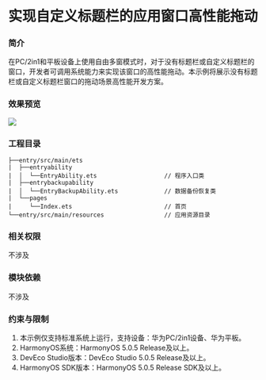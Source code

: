 # 实现自定义标题栏的应用窗口高性能拖动

### 简介

在PC/2in1和平板设备上使用自由多窗模式时，对于没有标题栏或自定义标题栏的窗口，开发者可调用系统能力来实现该窗口的高性能拖动。本示例将展示没有标题栏或自定义标题栏窗口的拖动场景高性能开发方案。

### 效果预览

![](screenshots/windowDrag.gif)

### 工程目录

```
├──entry/src/main/ets
|  ├──entryability                        
|  │  └──EntryAbility.ets                   // 程序入口类
|  ├──entrybackupability                  
|  │  └──EntryBackupAbility.ets             // 数据备份恢复类
|  └──pages                               
|     └──Index.ets                          // 首页
└──entry/src/main/resources                 // 应用资源目录
```

### 相关权限

不涉及

### 模块依赖

不涉及

### 约束与限制

1. 本示例仅支持标准系统上运行，支持设备：华为PC/2in1设备、华为平板。
2. HarmonyOS系统：HarmonyOS 5.0.5 Release及以上。
3. DevEco Studio版本：DevEco Studio 5.0.5 Release及以上。
4. HarmonyOS SDK版本：HarmonyOS 5.0.5 Release SDK及以上。